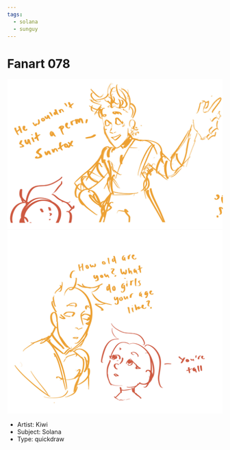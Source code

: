 ```yaml
---
tags:
  - solana
  - sunguy
---
```


# Fanart 078

<img src="assets/2025-05-16_fanimage-138.jpg">

<img src="assets/2025-05-16_fanimage-139.jpg">

- Artist: Kiwi
- Subject: Solana
- Type: quickdraw

